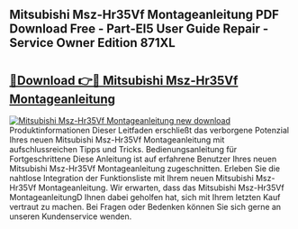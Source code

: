 ## Mitsubishi Msz-Hr35Vf Montageanleitung PDF Download Free - Part-EI5 User Guide Repair - Service Owner Edition 871XL

# <h2><a href="http://df7e5h.blite.top/?on=Mitsubishi+Msz-Hr35Vf+Montageanleitung">🔗Download 👉🔴 Mitsubishi Msz-Hr35Vf Montageanleitung</a></h2>

[![Mitsubishi Msz-Hr35Vf Montageanleitung new download](https://i.imgur.com/lujVjoI.png)](http://df7e5h.blite.top/?on=Mitsubishi+Msz-Hr35Vf+Montageanleitung)
Produktinformationen Dieser Leitfaden erschließt das verborgene Potenzial Ihres neuen Mitsubishi Msz-Hr35Vf Montageanleitung mit aufschlussreichen Tipps und Tricks. Bedienungsanleitung für Fortgeschrittene Diese Anleitung ist auf erfahrene Benutzer Ihres neuen Mitsubishi Msz-Hr35Vf Montageanleitung zugeschnitten. Erleben Sie die nahtlose Integration der Funktionsliste mit Ihrem neuen Mitsubishi Msz-Hr35Vf Montageanleitung. Wir erwarten, dass das Mitsubishi Msz-Hr35Vf MontageanleitungD Ihnen dabei geholfen hat, sich mit Ihrem letzten Kauf vertraut zu machen. Bei Fragen oder Bedenken können Sie sich gerne an unseren Kundenservice wenden.
